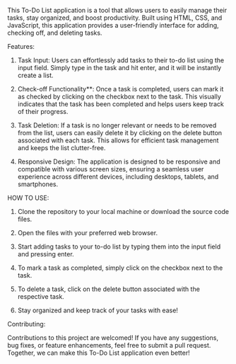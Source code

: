 
This To-Do List application is a tool that allows users to easily manage their tasks, stay organized, and boost productivity. Built using HTML, CSS, and JavaScript, this application provides a user-friendly interface for adding, checking off, and deleting tasks.

Features:

1. Task Input: Users can effortlessly add tasks to their to-do list using the input field. Simply type in the task and hit enter, and it will be instantly create a list.

2. Check-off Functionality**: Once a task is completed, users can mark it as checked by clicking on the checkbox next to the task. This visually indicates that the task has been completed and helps users keep track of their progress.

3. Task Deletion: If a task is no longer relevant or needs to be removed from the list, users can easily delete it by clicking on the delete button associated with each task. This allows for efficient task management and keeps the list clutter-free.

4. Responsive Design: The application is designed to be responsive and compatible with various screen sizes, ensuring a seamless user experience across different devices, including desktops, tablets, and smartphones.

HOW TO USE:

1. Clone the repository to your local machine or download the source code files.

2. Open the files with your preferred web browser.

3. Start adding tasks to your to-do list by typing them into the input field and pressing enter.

4. To mark a task as completed, simply click on the checkbox next to the task.

5. To delete a task, click on the delete button associated with the respective task.

6. Stay organized and keep track of your tasks with ease!

Contributing:

Contributions to this project are welcomed! If you have any suggestions, bug fixes, or feature enhancements, feel free to submit a pull request. Together, we can make this To-Do List application even better!
